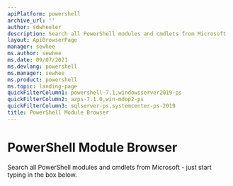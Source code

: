 ```yaml
---
apiPlatform: powershell
archive_url: ''
author: sdwheeler
description: Search all PowerShell modules and cmdlets from Microsoft
layout: ApiBrowserPage
manager: sewhee
ms.author: sewhee
ms.date: 09/07/2021
ms.devlang: powershell
ms.manager: sewhee
ms.product: powershell
ms.topic: landing-page
quickFilterColumn1: powershell-7.1,windowsserver2019-ps
quickFilterColumn2: azps-7.1.0,win-mdop2-ps
quickFilterColumn3: sqlserver-ps,systemcenter-ps-2019
title: PowerShell Module Browser
---
```


# PowerShell Module Browser

Search all PowerShell modules and cmdlets from Microsoft - just start typing in the box below.
